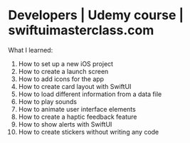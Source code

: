 # Developers | Udemy course | swiftuimasterclass.com
What I learned: 
1) How to set up a new iOS project
2) How to create a launch screen
3) How to add icons for the app
4) How to create card layout with SwiftUI
5) How to load different information from a data file
6) How to play sounds
7) How to animate user interface elements
8) How to create a haptic feedback feature 
9) How to show alerts with SwiftUI
10) How to create stickers without writing any code
